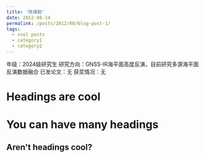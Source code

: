 ```yaml
---
title: '陈维聪'
date: 2012-08-14
permalink: /posts/2012/08/blog-post-1/
tags:
  - cool posts
  - category1
  - category2
---
```


年级：2024级研究生
研究方向：GNSS-IR海平面高度反演，目前研究多源海平面反演数据融合
已发论文：无
获奖情况：无

Headings are cool
======

You can have many headings
======

Aren't headings cool?
------